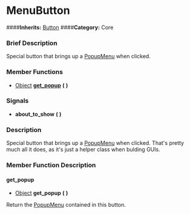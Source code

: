 #  MenuButton  
####**Inherits:** [Button](class_button)
####**Category:** Core

###  Brief Description  
Special button that brings up a [PopupMenu](class_popupmenu) when clicked.

###  Member Functions 
  * [Object](class_object)  **[get&#95;popup](#get_popup)**  **(** **)**

###  Signals  
  *  **about&#95;to&#95;show**  **(** **)**

###  Description  
Special button that brings up a [PopupMenu](class_popupmenu) when clicked. That's pretty much all it does, as it's just a helper class when bulding GUIs.

###  Member Function Description  

#### <a name="get_popup">get_popup</a>
  * [Object](class_object)  **get&#95;popup**  **(** **)**

Return the [PopupMenu](class_popupmenu) contained in this button.
